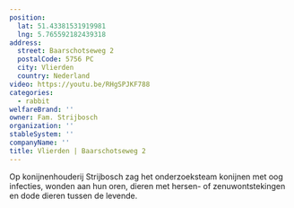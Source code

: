 ```yaml
---
position:
  lat: 51.43381531919981
  lng: 5.765592182439318
address:
  street: Baarschotseweg 2
  postalCode: 5756 PC
  city: Vlierden
  country: Nederland
video: https://youtu.be/RHgSPJKF788
categories:
  - rabbit
welfareBrand: ''
owner: Fam. Strijbosch
organization: ''
stableSystem: ''
companyName: ''
title: Vlierden | Baarschotseweg 2
---
```


Op konijnenhouderij Strijbosch zag het onderzoeksteam konijnen met oog infecties, wonden aan hun oren, dieren met hersen- of zenuwontstekingen en dode dieren tussen de levende.
